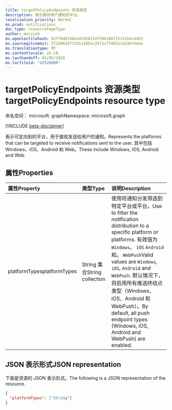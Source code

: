 ```yaml
---
title: targetPolicyEndpoints 资源类型
description: 表示面向用户通知的平台。
localization_priority: Normal
ms.prod: notifications
doc_type: resourcePageType
author: merzink
ms.openlocfilehash: 92ff6d0748e24fd58154f596188f25c51bdc6403
ms.sourcegitcommit: 272996d2772b51105ec25f1cf7482ecda3b74ebe
ms.translationtype: MT
ms.contentlocale: zh-CN
ms.lasthandoff: 03/05/2020
ms.locfileid: "42520000"
---
```

# <a name="targetpolicyendpoints-resource-type"></a><span data-ttu-id="41f68-103">targetPolicyEndpoints 资源类型</span><span class="sxs-lookup"><span data-stu-id="41f68-103">targetPolicyEndpoints resource type</span></span>

<span data-ttu-id="41f68-104">命名空间： microsoft. graph</span><span class="sxs-lookup"><span data-stu-id="41f68-104">Namespace: microsoft.graph</span></span>

[!INCLUDE [beta-disclaimer](../../includes/beta-disclaimer.md)]

<span data-ttu-id="41f68-105">表示可定向到的平台，用于接收发送给用户的通知。</span><span class="sxs-lookup"><span data-stu-id="41f68-105">Represents the platforms that can be targeted to receive notifications sent to the user.</span></span>  <span data-ttu-id="41f68-106">其中包括 Windows、iOS、Android 和 Web。</span><span class="sxs-lookup"><span data-stu-id="41f68-106">These include Windows, iOS, Android and Web.</span></span> 


## <a name="properties"></a><span data-ttu-id="41f68-107">属性</span><span class="sxs-lookup"><span data-stu-id="41f68-107">Properties</span></span>

| <span data-ttu-id="41f68-108">属性</span><span class="sxs-lookup"><span data-stu-id="41f68-108">Property</span></span>     | <span data-ttu-id="41f68-109">类型</span><span class="sxs-lookup"><span data-stu-id="41f68-109">Type</span></span>        | <span data-ttu-id="41f68-110">说明</span><span class="sxs-lookup"><span data-stu-id="41f68-110">Description</span></span> |
|:-------------|:------------|:------------|
|<span data-ttu-id="41f68-111">platformTypes</span><span class="sxs-lookup"><span data-stu-id="41f68-111">platformTypes</span></span>|<span data-ttu-id="41f68-112">String 集合</span><span class="sxs-lookup"><span data-stu-id="41f68-112">String collection</span></span>|<span data-ttu-id="41f68-113">使用将通知分发筛选到特定平台或平台。</span><span class="sxs-lookup"><span data-stu-id="41f68-113">Use to filter the notification distribution to a specific platform or platforms.</span></span> <span data-ttu-id="41f68-114">有效值为`Windows`、 `iOS` `Android`和。 `WebPush`</span><span class="sxs-lookup"><span data-stu-id="41f68-114">Valid values are `Windows`, `iOS`, `Android` and `WebPush`.</span></span> <span data-ttu-id="41f68-115">默认情况下，将启用所有推送终结点类型（Windows、iOS、Android 和 WebPush）。</span><span class="sxs-lookup"><span data-stu-id="41f68-115">By default, all push endpoint types (Windows, iOS, Android and WebPush) are enabled.</span></span> |

## <a name="json-representation"></a><span data-ttu-id="41f68-116">JSON 表示形式</span><span class="sxs-lookup"><span data-stu-id="41f68-116">JSON representation</span></span>

<span data-ttu-id="41f68-117">下面是资源的 JSON 表示形式。</span><span class="sxs-lookup"><span data-stu-id="41f68-117">The following is a JSON representation of the resource.</span></span>

<!-- {
  "blockType": "resource",
  "optionalProperties": [

  ],
  "@odata.type": "microsoft.graph.targetPolicyEndpoints",
  "baseType": null
}-->

```json
{
  "platformTypes": ["String"]
}
```

<!-- uuid: 16cd6b66-4b1a-43a1-adaf-3a886856ed98
2019-02-04 14:57:30 UTC -->
<!-- {
  "type": "#page.annotation",
  "description": "targetPolicyEndpoints resource",
  "keywords": "",
  "section": "documentation",
  "tocPath": ""
}-->